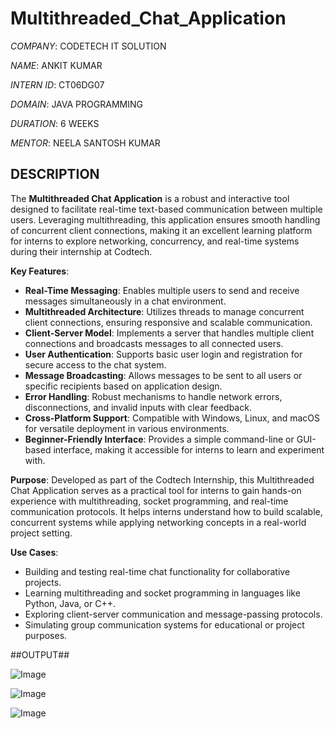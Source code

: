 # Multithreaded_Chat_Application

*COMPANY*: CODETECH IT SOLUTION

*NAME*: ANKIT KUMAR

*INTERN ID*: CT06DG07

*DOMAIN*: JAVA PROGRAMMING

*DURATION*: 6 WEEKS

*MENTOR*: NEELA SANTOSH KUMAR

## DESCRIPTION ##

The **Multithreaded Chat Application** is a robust and interactive tool designed to facilitate real-time text-based communication between multiple users. Leveraging multithreading, this application ensures smooth handling of concurrent client connections, making it an excellent learning platform for interns to explore networking, concurrency, and real-time systems during their internship at Codtech.

**Key Features**:
- **Real-Time Messaging**: Enables multiple users to send and receive messages simultaneously in a chat environment.
- **Multithreaded Architecture**: Utilizes threads to manage concurrent client connections, ensuring responsive and scalable communication.
- **Client-Server Model**: Implements a server that handles multiple client connections and broadcasts messages to all connected users.
- **User Authentication**: Supports basic user login and registration for secure access to the chat system.
- **Message Broadcasting**: Allows messages to be sent to all users or specific recipients based on application design.
- **Error Handling**: Robust mechanisms to handle network errors, disconnections, and invalid inputs with clear feedback.
- **Cross-Platform Support**: Compatible with Windows, Linux, and macOS for versatile deployment in various environments.
- **Beginner-Friendly Interface**: Provides a simple command-line or GUI-based interface, making it accessible for interns to learn and experiment with.

**Purpose**:
Developed as part of the Codtech Internship, this Multithreaded Chat Application serves as a practical tool for interns to gain hands-on experience with multithreading, socket programming, and real-time communication protocols. It helps interns understand how to build scalable, concurrent systems while applying networking concepts in a real-world project setting.

**Use Cases**:
- Building and testing real-time chat functionality for collaborative projects.
- Learning multithreading and socket programming in languages like Python, Java, or C++.
- Exploring client-server communication and message-passing protocols.
- Simulating group communication systems for educational or project purposes.

##OUTPUT##

![Image](https://github.com/user-attachments/assets/a6c75b9d-e434-45b0-8aa9-90a11daa04c0)

![Image](https://github.com/user-attachments/assets/783abbc1-2c15-48a6-bec1-2653c11b6b9d)

![Image](https://github.com/user-attachments/assets/a7cdf22e-f9b9-4f16-a298-d66b89cf0928)
